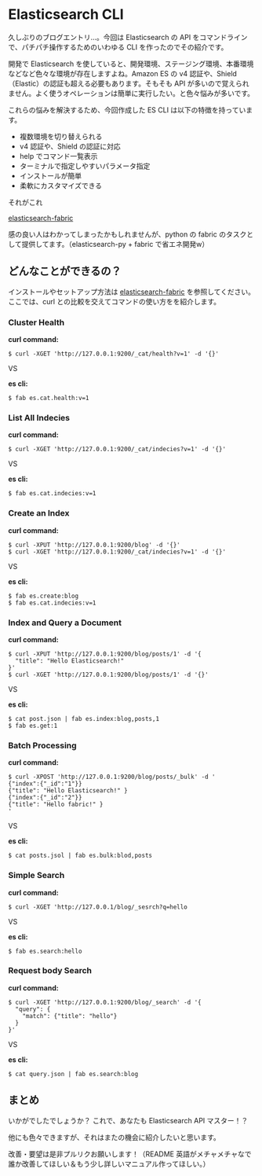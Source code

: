 # Elasticsearch CLI
久しぶりのブログエントリ…。今回は Elasticsearch の API をコマンドラインで、パチパチ操作するためのいわゆる CLI を作ったのでその紹介です。

開発で Elasticsearch を使していると、開発環境、ステージング環境、本番環境などなど色々な環境が存在しますよね。Amazon ES の v4 認証や、Shield （Elastic）の認証も超える必要もあります。そもそも API が多いので覚えられません。よく使うオペレーションは簡単に実行したい。と色々悩みが多いです。

これらの悩みを解決するため、今回作成した ES CLI は以下の特徴を持っています。

* 複数環境を切り替えられる
* v4 認証や、Shield の認証に対応
* help でコマンド一覧表示
* ターミナルで指定しやすいパラメータ指定
* インストールが簡単
* 柔軟にカスタマイズできる

それがこれ

[elasticsearch-fabric](https://github.com/KunihikoKido/elasticsearch-fabric)


感の良い人はわかってしまったかもしれませんが、python の fabric のタスクとして提供してます。（elasticsearch-py + fabric で省エネ開発w）

## どんなことができるの？
インストールやセットアップ方法は [elasticsearch-fabric](https://github.com/KunihikoKido/elasticsearch-fabric) を参照してください。ここでは、curl との比較を交えてコマンドの使い方をを紹介します。

### Cluster Health

**curl command:**

```
$ curl -XGET 'http://127.0.0.1:9200/_cat/health?v=1' -d '{}'
```

VS

**es cli:**

```
$ fab es.cat.health:v=1
```


### List All Indecies

**curl command:**

```
$ curl -XGET 'http://127.0.0.1:9200/_cat/indecies?v=1' -d '{}'
```

VS

**es cli:**

```
$ fab es.cat.indecies:v=1
```

### Create an Index

**curl command:**

```
$ curl -XPUT 'http://127.0.0.1:9200/blog' -d '{}'
$ curl -XGET 'http://127.0.0.1:9200/_cat/indecies?v=1' -d '{}'

```

VS

**es cli:**

```
$ fab es.create:blog
$ fab es.cat.indecies:v=1
```

### Index and Query a Document

**curl command:**

```
$ curl -XPUT 'http://127.0.0.1:9200/blog/posts/1' -d '{
  "title": "Hello Elasticsearch!"
}'
$ curl -XGET 'http://127.0.0.1:9200/blog/posts/1' -d '{}'

```

VS

**es cli:**

```
$ cat post.json | fab es.index:blog,posts,1
$ fab es.get:1

```

### Batch Processing

**curl command:**

```
$ curl -XPOST 'http://127.0.0.1:9200/blog/posts/_bulk' -d '
{"index":{"_id":"1"}}
{"title": "Hello Elasticsearch!" }
{"index":{"_id":"2"}}
{"title": "Hello fabric!" }
'
```

VS

**es cli:**

```
$ cat posts.jsol | fab es.bulk:blod,posts
```

### Simple Search

**curl command:**

```
$ curl -XGET 'http://127.0.0.1/blog/_sesrch?q=hello
```

VS

**es cli:**

```
$ fab es.search:hello
```

### Request body Search

**curl command:**

```
$ curl -XGET 'http://127.0.0.1:9200/blog/_search' -d '{
  "query": {
    "match": {"title": "hello"}
  }
}'
```

VS

**es cli:**

```
$ cat query.json | fab es.search:blog
```

## まとめ
いかがでしたでしょうか？
これで、あなたも Elasticsearch API マスター！？

他にも色々できますが、それはまたの機会に紹介したいと思います。

改善・要望は是非プルリクお願いします！（README 英語がメチャメチャなで誰か改善してほしい＆もう少し詳しいマニュアル作ってほしい。）



